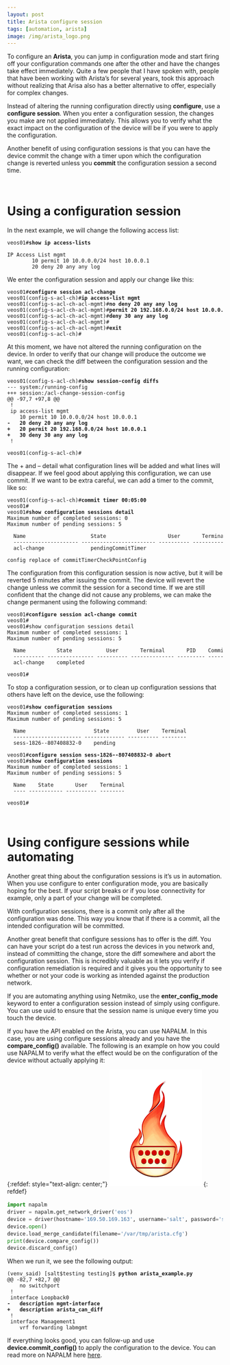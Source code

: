```yaml
---
layout: post
title: Arista configure session
tags: [automation, arista]
image: /img/arista_logo.png
---
```


To configure an <b>Arista</b>, you can jump in configuration mode and start firing off your configuration commands one after the other and have the changes take effect immediately. Quite a few people that I have spoken with, people that have been working with Arista’s for several years, took this approach without realizing that Arisa also has a better alternative to offer, especially for complex changes. 

Instead of altering the running configuration directly using <b>configure</b>, use a <b>configure session</b>. When you enter a configuration session, the changes you make are not applied immediately. This allows you to verify what the exact impact on the configuration of the device will be if you were to apply the configuration. 

Another benefit of using configuration sessions is that you can have the device commit the change with a timer upon which the configuration change is reverted unless you <b>commit</b> the configuration session a second time. 

<br>

Using a configuration session
=============================


In the next example, we will change the following access list: 

<pre style="font-size:12px">
veos01#<b>show ip access-lists</b>

IP Access List mgmt
        10 permit 10 10.0.0.0/24 host 10.0.0.1
        20 deny 20 any any log 
</pre>

We enter the configuration session and apply our change like this:

<pre style="font-size:12px">
veos01#<b>configure session acl-change</b>
veos01(config-s-acl-ch)#<b>ip access-list mgmt</b>
veos01(config-s-acl-ch-acl-mgmt)#<b>no deny 20 any any log</b>
veos01(config-s-acl-ch-acl-mgmt)#<b>permit 20 192.168.0.0/24 host 10.0.0.1</b>
veos01(config-s-acl-ch-acl-mgmt)#<b>deny 30 any any log</b>
veos01(config-s-acl-ch-acl-mgmt)#
veos01(config-s-acl-ch-acl-mgmt)#<b>exit</b>
veos01(config-s-acl-ch)#
</pre>

At this moment, we have not altered the running configuration on the device. In order to verify that our change will produce the outcome we want, we can check the diff between the configuration session and the running configuration:

<pre style="font-size:12px">
veos01(config-s-acl-ch)#<b>show session-config diffs</b>
--- system:/running-config
+++ session:/acl-change-session-config
@@ -97,7 +97,8 @@
 !
 ip access-list mgmt
    10 permit 10 10.0.0.0/24 host 10.0.0.1
<b>-   20 deny 20 any any log</b>
<b>+   20 permit 20 192.168.0.0/24 host 10.0.0.1</b>
<b>+   30 deny 30 any any log</b>
 !

veos01(config-s-acl-ch)#
</pre>

The + and – detail what configuration lines will be added and what lines will disappear. If we feel good about applying this configuration, we can use commit. If we want to be extra careful, we can add a timer to the commit, like so:

<pre style="font-size:12px">
veos01(config-s-acl-ch)#<b>commit timer 00:05:00</b>
veos01#
veos01#<b>show configuration sessions detail</b>
Maximum number of completed sessions: 0
Maximum number of pending sessions: 5

  Name                     State                    User       Terminal       PID       Commit Time Left    Description                                   
  --------------------- ------------------------ ---------- -------------- --------- ---------------------- --------------------------------------------- 
  acl-change               pendingCommitTimer                                                      4m56s                                                  

config replace of commitTimerCheckPointConfig 
</pre>

The configuration from this configuration session is now active, but it will be reverted 5 minutes after issuing the commit. The device will revert the change unless we commit the session for a second time. If we are still confident that the change did not cause any problems, we can make the change permanent using the following command:

<pre style="font-size:12px">
veos01#<b>configure session acl-change commit</b>
veos01#
veos01#show configuration sessions detail
Maximum number of completed sessions: 1
Maximum number of pending sessions: 5

  Name          State           User       Terminal       PID    Commit Time Left 
  ---------- --------------- ---------- -------------- --------- ---------------- 
  acl-change    completed                                                         

veos01#
</pre>



To stop a configuration session, or to clean up configuration sessions that others have left on the device, use the following:

<pre style="font-size:12px">
veos01#<b>show configuration sessions</b>
Maximum number of completed sessions: 1
Maximum number of pending sessions: 5

  Name                      State         User    Terminal 
  ---------------------- ------------- ---------- -------- 
  sess-1826--807408832-0    pending                        

veos01#<b>configure session sess-1826--807408832-0 abort</b>
veos01#<b>show configuration sessions</b>
Maximum number of completed sessions: 1
Maximum number of pending sessions: 5

  Name    State       User    Terminal 
  ---- ----------- ---------- -------- 

veos01#
</pre>

<br>

Using configure sessions while automating
=========================================

Another great thing about the configuration sessions is it’s us in automation. When you use configure to enter configuration mode, you are basically hoping for the best. If your script breaks or if you lose connectivity for example, only a part of your change will be completed.

With configuration sessions, there is a commit only after all the configuration was done. This way you know that if there is a commit, all the intended configuration will be committed.

Another great benefit that configure sessions has to offer is the diff. You can have your script do a test run across the devices in you network and, instead of committing the change, store the diff somewhere and abort the configuration session. This is incredibly valuable as it lets you verify if configuration remediation is required and it gives you the opportunity to see whether or not your code is working as intended against the production network.

If you are automating anything using Netmiko, use the <b>enter_config_mode</b> keyword to enter a configuration session instead of simply using configure. You can use uuid to ensure that the session name is unique every time you touch the device.


If you have the API enabled on the Arista, you can use NAPALM. In this case, you are using configure sessions already and you have the <b>compare_config()</b> available. The following is an example on how you could use NAPALM to verify what the effect would be on the configuration of the device without actually applying it:

{:refdef: style="text-align: center;"}
![NAPALM logo](/img/napalm_logo.png "NAPALM logo")
{: refdef}

```python
import napalm
driver = napalm.get_network_driver('eos')
device = driver(hostname='169.50.169.163', username='salt', password='salt123')
device.open()
device.load_merge_candidate(filename='/var/tmp/arista.cfg')
print(device.compare_config())
device.discard_config()
```
When we run it, we see the following output:

<pre style="font-size:12px">
(venv_said) [salt$testing testing]$ <b>python arista_example.py</b>
@@ -82,7 +82,7 @@
    no switchport
 !
 interface Loopback0
<b>-   description mgmt-interface</b>
<b>+   description arista_can_diff</b>
 !
 interface Management1
    vrf forwarding labmgmt
</pre>

If everything looks good, you can follow-up and use <b>device.commit_config()</b> to apply the configuration to the device. You can read more on NAPALM here [here](www.saidvandeklundert.net/2019-09-20-napalm/). 
